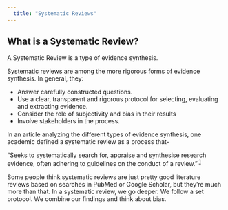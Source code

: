 ```yaml
---
  title: "Systematic Reviews"
---
```


## What is a Systematic Review?


A Systematic Review is a type of evidence synthesis. 

Systematic reviews are among the more rigorous forms of evidence synthesis. In general, they:

- Answer carefully constructed questions.
- Use a clear, transparent and rigorous protocol for selecting, evaluating and extracting evidence. 
- Consider the role of subjectivity and bias in their results
- Involve stakeholders in the process.  

In an article analyzing the different types of evidence synthesis, one academic defined a systematic review as a process that-

“Seeks to systematically search for, appraise and synthesise research evidence, often
adhering to guidelines on the conduct of a review.”<sup> [1](http://onlinelibrary.wiley.com/doi/10.1111/j.1471-1842.2009.00848.x/full)

Some people think systematic reviews are just pretty good literature reviews based on searches in PubMed or Google Scholar, but they’re much more than that. In a systematic review, we go deeper. We follow a set protocol. We combine our findings and think about bias.